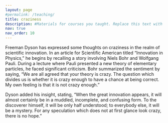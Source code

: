 ```yaml
---
layout: page
#permalink: /teaching/
title: craziness
description: #Materials for courses you taught. Replace this text with your description.
nav: true
nav_order: 10
---
```



Freeman Dyson has expressed some thoughts on craziness in the realm of scientific innovation. In an article for Scientific American titled “Innovation in Physics,” he begins by recalling a story involving Niels Bohr and Wolfgang Pauli. During a lecture where Pauli presented a new theory of elementary particles, he faced significant criticism. Bohr summarized the sentiment by saying, “We are all agreed that your theory is crazy. The question which divides us is whether it is crazy enough to have a chance at being correct. My own feeling is that it is not crazy enough.”

Dyson added his insight, stating, “When the great innovation appears, it will almost certainly be in a muddled, incomplete, and confusing form. To the discoverer himself, it will be only half understood; to everybody else, it will be a mystery. For any speculation which does not at first glance look crazy, there is no hope.”



